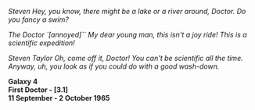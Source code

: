 _Steven_ _Hey, you know, there might be a lake or a river around, Doctor. Do you fancy a swim?_

_The Doctor_ _`[annoyed]`` My dear young man, this isn't a joy ride! This is a scientific expedition!_

_Steven Taylor_ _Oh, come off it, Doctor! You can't be scientific all the time. Anyway, uh, you look as if you could do with a good wash-down._

**Galaxy 4  
First Doctor - [3.1]  
11 September - 2 October 1965**

